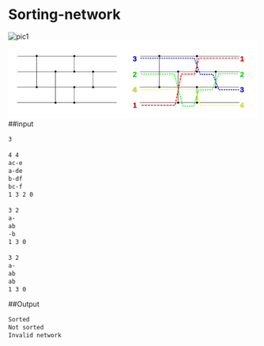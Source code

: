 # Sorting-network

![pic1](https://upload.wikimedia.org/wikipedia/commons/e/e8/Sorting-network-comparator-demonstration.svg)
![pic1](https://github.com/ahmadrezashams/Sorting-network/blob/master/pic1.png)
##input
 ```
3

4 4 
ac-e 
a-de 
b-df 
bc-f 
1 3 2 0 

3 2 
a- 
ab 
-b 
1 3 0 

3 2 
a- 
ab 
ab 
1 3 0
```

##Output
```
Sorted 
Not sorted 
Invalid network
```


